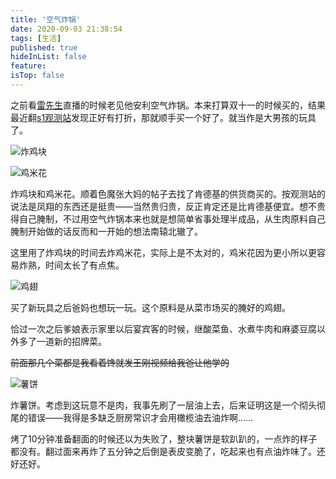 ```yaml
---
title: '空气炸锅'
date: 2020-09-03 21:38:54
tags: [生活]
published: true
hideInList: false
feature: 
isTop: false
---
```

之前看[雷先生](https://space.bilibili.com/509050400/)直播的时候老见他安利空气炸锅。本来打算双十一的时候买的，结果最近翻[s1观测站](https://bbs.saraba1st.com/2b/thread-1947415-1-1.html)发现正好有打折，那就顺手买一个好了。就当作是大男孩的玩具了。

<!-- more -->

![炸鸡块](https://cdn.jsdelivr.net/gh/yuukoamamiya/pic/20200903210415.jpg)

![鸡米花](https://cdn.jsdelivr.net/gh/yuukoamamiya/pic/20200903210402.jpg)

炸鸡块和鸡米花。顺着色魔张大妈的帖子去找了肯德基的供货商买的。按观测站的说法是凤翔的东西还是挺贵——当然贵归贵，反正肯定还是比肯德基便宜。想不贵得自己腌制，不过用空气炸锅本来也就是想简单省事处理半成品，从生肉原料自己腌制开始做的话反而和一开始的想法南辕北辙了。

这里用了炸鸡块的时间去炸鸡米花，实际上是不太对的，鸡米花因为更小所以更容易炸熟，时间太长了有点焦。

![鸡翅](https://cdn.jsdelivr.net/gh/yuukoamamiya/pic/20200903210326.jpg)

买了新玩具之后爸妈也想玩一玩。这个原料是从菜市场买的腌好的鸡翅。

恰过一次之后爹娘表示家里以后宴宾客的时候，继酸菜鱼、水煮牛肉和麻婆豆腐以外多了一道新的招牌菜。

~~前面那几个菜都是我看着馋就发王刚视频给我爸让他学的~~

![薯饼](https://cdn.jsdelivr.net/gh/yuukoamamiya/pic/20200903210344.jpg)

炸薯饼。考虑到这玩意不是肉，我事先刷了一层油上去，后来证明这是一个彻头彻尾的错误——我得是多缺乏厨房常识才会用橄榄油去油炸啊……

烤了10分钟准备翻面的时候还以为失败了，整块薯饼是软趴趴的，一点炸的样子都没有。翻过面来再炸了五分钟之后倒是表皮变脆了，吃起来也有点油炸味了。还好还好。